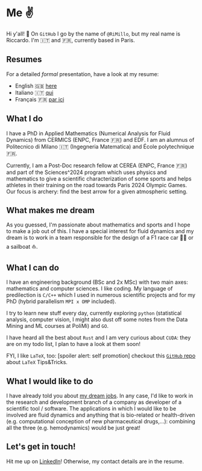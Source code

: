 # Me :v:
Hi y'all! :wave: On `GitHub` I go by the name of `@RiMillo`, but my real name is Riccardo. I'm :it: and :fr:, currently based in Paris.

## Resumes
For a detailed *formal* presentation, have a look at my resume:

* English :uk: [here](./CV_ENG.pdf)
* Italiano :it: [qui](./CV_ITA.pdf)
* Français :fr: [par ici](./CV_FRA.pdf)

## What I do
I have a PhD in Applied Mathematics (Numerical Analysis for Fluid Dynamics) from CERMICS (ENPC, France :fr:) and EDF. I am an alumnus of Politecnico di Milano :it: (Ingegneria Matematica) and École polytechnique :fr:.

Currently, I am a Post-Doc research fellow at CEREA (ENPC, France :fr:) and part of the Sciences^2024 program which uses physics and mathematics to give a scientific characterization of some sports and helps athletes in their training on the road towards Paris 2024 Olympic Games. Our focus is archery: find the best arrow for a given atmospheric setting.

## What makes me dream
As you guessed, I'm passionate about mathematics and sports and I hope to make a job out of this. I have a special interest for fluid dynamics and my dream is to work in a team responsible for the design of a F1 race car :red_car::checkered_flag: or a sailboat :sailboat:.

## What I can do
I have an engineering background (BSc and 2x MSc) with two main axes: mathematics and computer sciences. I like coding. My language of predilection is `C/C++` which I used in numerous scientific projects and for my PhD (hybrid parallelism `MPI x OMP` included).

I try to learn new stuff every day, currently exploring `python` (statistical analysis, computer vision, I might also dust off some notes from the Data Mining and ML courses at PoliMi) and `GO`.

I have heard all the best about `Rust` and I am very curious about `CUDA`: they are on my todo list, I plan to have a look at them soon!

FYI, I like `LaTeX`, too: [spoiler alert: self promotion] checkout this [`GitHub` repo](https://github.com/RiMillo/LaTeX_tips) about `LaTeX` Tips&Tricks.

## What I would like to do
I have already told you about [my dream jobs](#what_makes_me_dream). In any case, I'd like to work in the research and development branch of a company as developer of a scientific tool / software. The applications in which I would like to be involved are fluid dynamics and anything that is bio-related or health-driven (e.g. computational conception of new pharmaceutical drugs,...): combining all the three (e.g. hemodynamics) would be just great!

## Let's get in touch!
Hit me up on [LinkedIn](https://www.linkedin.com/in/milanir/)! Otherwise, my contact details are in the resume.
